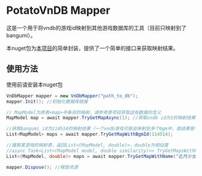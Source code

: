﻿# PotatoVnDB Mapper

这是一个用于将vndb的游戏id映射到其他游戏数据库的工具（目前只映射到了bangumi）。

本nuget包为[本项目](https://github.com/GoldenPotato137/PotatoDBMapper)的简单封装，提供了一个简单的接口来获取映射结果。

## 使用方法

使用前请安装本nuget包

```csharp
VnDbMapper mapper = new VnDbMapper("path_to_db");
mapper.Init(); //初始化数据库链接

// MapModel为原表<map>中条目的映射，请参考原项目获取这些数据的含义
MapModel map = await mapper.TryGetMapAsync(1); //获取vndb id为1的映射结果

//获取bangumi id为114514的映射结果（一个vndb游戏可能会映射到多个bgm中，故结果是个列表）
List<MapModel> maps = await mapper.TryGetMapWithBgmId(114514); 

//搜索某游戏的映射表，返回List<(MapModel, double)>，double为相似度
//async Task<List<(MapModel model, double similarity)>> TryGetMapsWithName(string gameName, double minSimilarity = 0.75)
List<(MapModel, double)> maps = await mapper.TryGetMapWithName("近月少女的礼仪", 0.8);

mapper.Dispose(); //释放资源
```